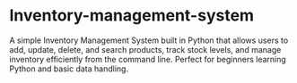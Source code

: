 # Inventory-management-system
A simple Inventory Management System built in Python that allows users to add, update, delete, and search products, track stock levels, and manage inventory efficiently from the command line. Perfect for beginners learning Python and basic data handling.
